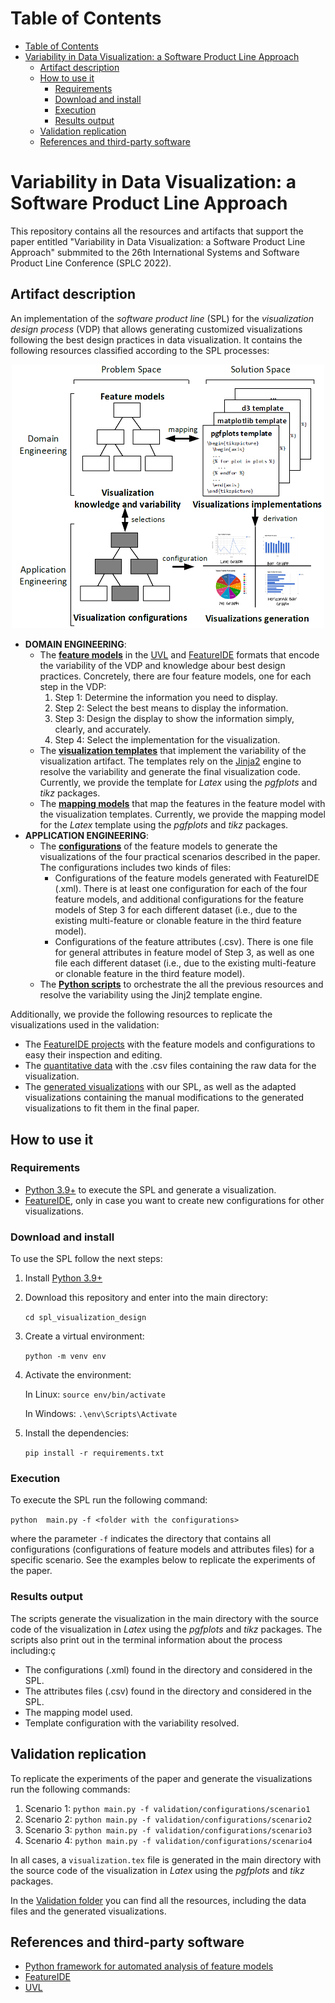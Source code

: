 # Table of Contents
- [Table of Contents](#table-of-contents)
- [Variability in Data Visualization: a Software Product Line Approach](#variability-in-data-visualization-a-software-product-line-approach)
  - [Artifact description](#artifact-description)
  - [How to use it](#how-to-use-it)
    - [Requirements](#requirements)
    - [Download and install](#download-and-install)
    - [Execution](#execution)
    - [Results output](#results-output)
  - [Validation replication](#validation-replication)
  - [References and third-party software](#references-and-third-party-software)

# Variability in Data Visualization: a Software Product Line Approach
This repository contains all the resources and artifacts that support the paper entitled "Variability in Data Visualization: a Software Product Line Approach" submmited to the 26th International Systems and Software Product Line Conference (SPLC 2022).

## Artifact description
An implementation of the *software product line* (SPL) for the *visualization design process* (VDP) that allows generating customized visualizations following the best design practices in data visualization.
It contains the following resources classified according to the SPL processes:

<p align="center">
  <img width="500" src="img/spl.png">
</p>

- **DOMAIN ENGINEERING**:
  - The [**feature models**](feature_models/) in the [UVL](https://github.com/Universal-Variability-Language) and [FeatureIDE](https://www.featureide.de/) formats that encode the variability of the VDP and knowledge abour best design practices. Concretely, there are four feature models, one for each step in the VDP:
    1. Step 1: Determine the information you need to display.
    2. Step 2: Select the best means to display the information.
    3. Step 3: Design the display to show the information simply, clearly, and accurately.
    4. Step 4: Select the implementation for the visualization.
  - The [**visualization templates**](templates/) that implement the variability of the visualization artifact. The templates rely on the [Jinja2]() engine to resolve the variability and generate the final visualization code. Currently, we provide the template for *Latex* using the *pgfplots* and *tikz* packages.
  - The [**mapping models**](mapping_models/) that map the features in the feature model with the visualization templates. Currently, we provide the mapping model for the *Latex* template using the *pgfplots* and *tikz* packages.
- **APPLICATION ENGINEERING**:
  - The [**configurations**](validation/configurations/) of the feature models to generate the visualizations of the four practical scenarios described in the paper. The configurations includes two kinds of files:
    - Configurations of the feature models generated with FeatureIDE (.xml). There is at least one configuration for each of the four feature models, and additional configurations for the feature models of Step 3 for each different dataset (i.e., due to the existing multi-feature or clonable feature in the third feature model).
    - Configurations of the feature attributes (.csv). There is one file for general attributes in feature model of Step 3, as well as one file each different dataset (i.e., due to the existing multi-feature or clonable feature in the third feature model).
  - The [**Python scripts**](main.py) to orchestrate the all the previous resources and resolve the variability using the Jinj2 template engine.

Additionally, we provide the following resources to replicate the visualizations used in the validation:
  - The [FeatureIDE projects](validation/FeatureIDEprojects/) with the feature models and configurations to easy their inspection and editing.
  - The [quantitative data](validation/data_resources/) with the .csv files containing the raw data for the visualization.
  - The [generated visualizations](validation/generated_visualizations/) with our SPL, as well as the adapted visualizations containing the manual modifications to the generated visualizations to fit them in the final paper.

## How to use it

### Requirements
- [Python 3.9+](https://www.python.org/) to execute the SPL and generate a visualization.
- [FeatureIDE](https://www.featureide.de/), only in case you want to create new configurations for other visualizations.

### Download and install
To use the SPL follow the next steps:
1. Install [Python 3.9+](https://www.python.org/)
2. Download this repository and enter into the main directory: 

   `cd spl_visualization_design` 
3. Create a virtual environment: 
   
   `python -m venv env`
4. Activate the environment: 
   
   In Linux: `source env/bin/activate`

   In Windows: `.\env\Scripts\Activate`
5. Install the dependencies: 
   
   `pip install -r requirements.txt`

### Execution
To execute the SPL run the following command:

   `python  main.py -f <folder with the configurations>`

  where the parameter `-f` indicates the directory that contains all configurations (configurations of feature models and attributes files) for a specific scenario.
  See the examples below to replicate the experiments of the paper.

### Results output
The scripts generate the visualization in the main directory with the source code of the visualization in *Latex* using the *pgfplots* and *tikz* packages.
The scripts also print out in the terminal information about the process including:ç
- The configurations (.xml) found in the directory and considered in the SPL.
- The attributes files (.csv) found in the directory and considered in the SPL.
- The mapping model used.
- Template configuration with the variability resolved.


## Validation replication
To replicate the experiments of the paper and generate the visualizations run the following commands:

1. Scenario 1: `python main.py -f validation/configurations/scenario1`
2. Scenario 2: `python main.py -f validation/configurations/scenario2`
3. Scenario 3: `python main.py -f validation/configurations/scenario3`
4. Scenario 4: `python main.py -f validation/configurations/scenario4`

In all cases, a `visualization.tex` file is generated in the main directory with the source code of the visualization in *Latex* using the *pgfplots* and *tikz* packages.

In the [Validation folder](validation/) you can find all the resources, including the data files and the generated visualizations.

## References and third-party software
- [Python framework for automated analysis of feature models](https://github.com/diverso-lab/core)
- [FeatureIDE](https://www.featureide.de/)
- [UVL](https://github.com/Universal-Variability-Language)